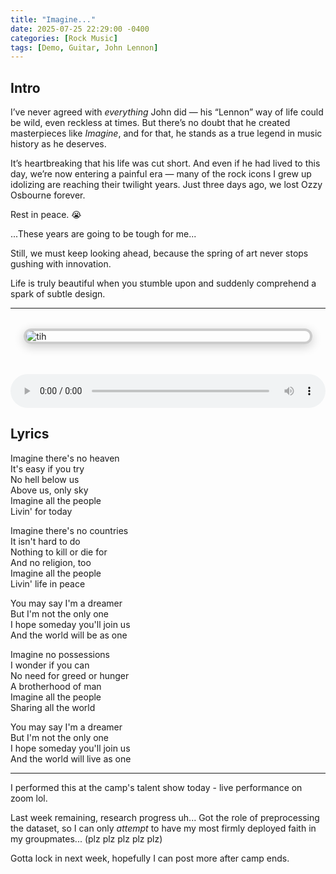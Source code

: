 ```yaml
---
title: "Imagine..."
date: 2025-07-25 22:29:00 -0400
categories: [Rock Music]
tags: [Demo, Guitar, John Lennon]
---
```


## Intro

I’ve never agreed with _everything_ John did — his “Lennon” way of life could be wild, even reckless at times. But there’s no doubt that he created masterpieces like _Imagine_, and for that, he stands as a true legend in music history as he deserves.

It’s heartbreaking that his life was cut short. And even if he had lived to this day, we’re now entering a painful era — many of the rock icons I grew up idolizing are reaching their twilight years. Just three days ago, we lost Ozzy Osbourne forever. 

Rest in peace. :sob:

...These years are going to be tough for me...


Still, we must keep looking ahead, because the spring of art never stops gushing with innovation.

Life is truly beautiful when you stumble upon and suddenly comprehend a spark of subtle design.


---

<img src="{{ '/assets/img/imagine.jpg'| relative_url }}" alt="tih" class="framed-image" />
<style>
  .framed-image {
    display: block;
    margin: 2rem auto;
    max-width: 90%;
    border: 4px solid #ccc;
    border-radius: 12px;
    box-shadow: 0 4px 16px rgba(0, 0, 0, 0.2);
  }
</style>

<audio controls preload="auto" style="width: 100%; margin-top: 1rem;">
  <source src="/assets/rec/imagine.mp3" type="audio/mp3" />
  Your browser does not support the audio element.
</audio>

## Lyrics

<div class="lyrics">
  <p>
    Imagine there's no heaven<br>
    It's easy if you try<br>
    No hell below us<br>
    Above us, only sky<br>
    Imagine all the people<br>
    Livin' for today<br>
  </p>

  <p>
    Imagine there's no countries<br>
    It isn't hard to do<br>
    Nothing to kill or die for<br>
    And no religion, too<br>
    Imagine all the people<br>
    Livin' life in peace
  </p>

  <p>
    You may say I'm a dreamer<br>
    But I'm not the only one<br>
    I hope someday you'll join us<br>
    And the world will be as one
  </p>

  <p>
    Imagine no possessions<br>
    I wonder if you can<br>
    No need for greed or hunger<br>
    A brotherhood of man<br>
    Imagine all the people<br>
    Sharing all the world
  </p>

  <p>
    You may say I'm a dreamer<br>
    But I'm not the only one<br>
    I hope someday you'll join us<br>
    And the world will live as one
  </p>
</div>

---

I performed this at the camp's talent show today - live performance on zoom lol.

Last week remaining, research progress uh... Got the role of preprocessing the dataset, so I can only _attempt_ to have my most firmly deployed faith in my groupmates... (plz plz plz plz plz)

Gotta lock in next week, hopefully I can post more after camp ends.